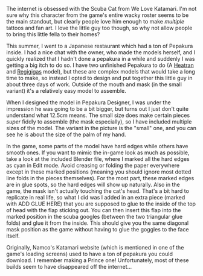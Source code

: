 The internet is obsessed with the Scuba Cat from We Love Katamari. I'm not sure why this character from the game's entire wacky roster seems to be the main standout, but clearly people love him enough to make _multiple_ tattoos and fan art. I love the little guy too though, so why not allow people to bring this little fella to their homes?

This summer, I went to a Japanese restaurant which had a ton of Pepakura inside. I had a nice chat with the owner, who made the models herself, and I quickly realized that I hadn't done a pepakura in a while and suddenly I was getting a big itch to do so. I have two unfinished Pepakura to do (A [Heatran](http://www.pokemonpapercraft.net/2014/01/heatran.html) and [Regigigas](http://www.pokemonpapercraft.net/2009/12/regigigas-pmfs-anniversary-model.html) model), but these are complex models that would take a long time to make, so instead I opted to design and put together this little guy in about three days of work. Outside of the mouth and mask (in the small variant) it's a relatively easy model to assemble.

When I designed the model in Pepakura Designer, I was under the impression he was going to be a bit bigger, but turns out I just don't quite understand what 12.5cm means. The small size does make certain pieces *super* fiddly to assemble (the mask especially), so I have included multiple sizes of the model. The variant in the picture is the "small" one, and you can see he is about the size of the palm of my hand. 

In the game, some parts of the model have hard edges while others have smooth ones. If you want to mimic the in-game look as much as possible, take a look at the included Blender file, where I marked all the hard edges as cyan in Edit mode. Avoid creasing or folding the paper everywhere except in these marked positions (meaning you should ignore most dotted line folds in the pieces themselves). For the most part, these marked edges are in glue spots, so the hard edges will show up naturally. Also in the game, the mask isn't actually touching the cat's head. That's a bit hard to replicate in real life, so what I did was I added in an extra piece (marked with ADD GLUE HERE) that you are supposed to glue to the inside of the top of head with the flap sticking out. You can then insert this flap into the marked position in the scuba googles (between the two triangular glue folds) and glue it from the inside. This should give you the same diagonal mask position as the game without having to glue the goggles to the face itself.

Originally, Namco's Katamari website (which is mentioned in one of the game's loading screens) used to have a ton of pepakura you could download. I remember making a Prince one! Unfortunately, most of these builds seem to have disappeared off the internet...
